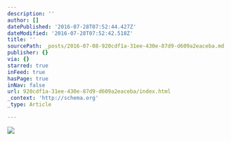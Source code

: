 ```yaml
---
description: ''
author: []
datePublished: '2016-07-28T07:52:44.427Z'
dateModified: '2016-07-28T07:52:42.518Z'
title: ''
sourcePath: _posts/2016-07-08-920cdf1a-31ee-430e-87d9-d609a2eaceba.md
publisher: {}
via: {}
starred: true
inFeed: true
hasPage: true
inNav: false
url: 920cdf1a-31ee-430e-87d9-d609a2eaceba/index.html
_context: 'http://schema.org'
_type: Article

---
```

![](https://the-grid-user-content.s3-us-west-2.amazonaws.com/0f97b460-d9e4-4ca8-8e37-4648faf2f6da.jpg)